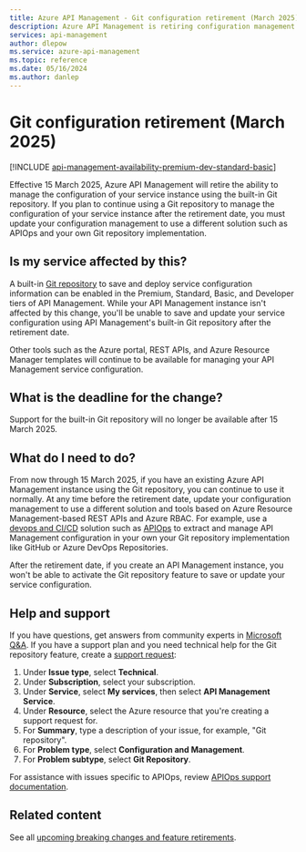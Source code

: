 ```yaml
---
title: Azure API Management - Git configuration retirement (March 2025)
description: Azure API Management is retiring configuration management using a built-in Git repo as of March 2025. If you use the feature, adopt a configuration management solution such as APIOps.
services: api-management
author: dlepow
ms.service: azure-api-management
ms.topic: reference
ms.date: 05/16/2024
ms.author: danlep
---
```


# Git configuration retirement (March 2025)

[!INCLUDE [api-management-availability-premium-dev-standard-basic](../../../includes/api-management-availability-premium-dev-standard-basic.md)]

Effective 15 March 2025, Azure API Management will retire the ability to manage the configuration of your service instance using the built-in Git repository. If you plan to continue using a Git repository to manage the configuration of your service instance after the retirement date, you must update your configuration management to use a different solution such as APIOps and your own Git repository implementation.

## Is my service affected by this?

A built-in [Git repository](../api-management-configuration-repository-git.md) to save and deploy service configuration information can be enabled in the Premium, Standard, Basic, and Developer tiers of API Management. While your API Management instance isn't affected by this change, you'll be unable to save and update your service configuration using API Management's built-in Git repository after the retirement date. 

Other tools such as the Azure portal, REST APIs, and Azure Resource Manager templates will continue to be available for managing your API Management service configuration.

## What is the deadline for the change?

Support for the built-in Git repository will no longer be available after 15 March 2025.

## What do I need to do?

From now through 15 March 2025, if you have an existing Azure API Management instance using the Git repository, you can continue to use it normally. At any time before the retirement date, update your configuration management to use a different solution and tools based on Azure Resource Management-based REST APIs and Azure RBAC. For example, use a [devops and CI/CD](../devops-api-development-templates.md) solution such as [APIOps](https://github.com/Azure/apiops) to extract and manage API Management configuration in your own your Git repository implementation like GitHub or Azure DevOps Repositories.

After the retirement date, if you create an API Management instance, you won't be able to activate the Git repository feature to save or update your service configuration.    

## Help and support

If you have questions, get answers from community experts in [Microsoft Q&A](/answers). If you have a support plan and you need technical help for the Git repository feature, create a [support request](https://portal.azure.com/#view/Microsoft_Azure_Support/HelpAndSupportBlade/~/overview):

1. Under **Issue type**, select **Technical**.
1. Under **Subscription**, select your subscription.  
1. Under **Service**, select **My services**, then select **API Management Service**.
1. Under **Resource**, select the Azure resource that you're creating a support request for. 
1. For **Summary**, type a description of your issue, for example, "Git repository".
1. For **Problem type**, select **Configuration and Management**.
1. For **Problem subtype**, select **Git Repository**.

For assistance with issues specific to APIOps, review [APIOps support documentation](https://github.com/Azure/apiops/blob/main/SUPPORT.md).  

## Related content

See all [upcoming breaking changes and feature retirements](overview.md).
